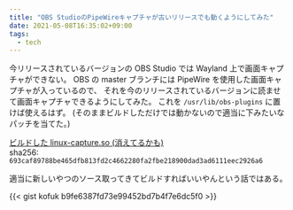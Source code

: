 ```yaml
---
title: "OBS StudioのPipeWireキャプチャが古いリリースでも動くようにしてみた"
date: 2021-05-08T16:35:02+09:00
tags:
  - tech
---
```


今リリースされているバージョンの OBS Studio では Wayland 上で画面キャプチャができない。
OBS の master ブランチには PipeWire を使用した画面キャプチャが入っているので、
それを今のリリースされているバージョンに読ませて画面キャプチャできるようにしてみた。
これを `/usr/lib/obs-plugins` に置けば使えるはず。
(そのままビルドしただけでは動かないので適当に下みたいなパッチを当てた。)

[ビルドした linux-capture.so (消えてるかも)](https://www.dropbox.com/s/awksj7lpgg71am5/linux-capture.so?dl=0)  
sha256: `693caf89788be465dfb813fd2c4662280fa2fbe218900dad3ad6111eec2926a6`

適当に新しいやつのソース取ってきてビルドすればいいやんという話ではある。

{{< gist kofuk b9fe6387fd73e99452bd7b4f7e6dc5f0 >}}
